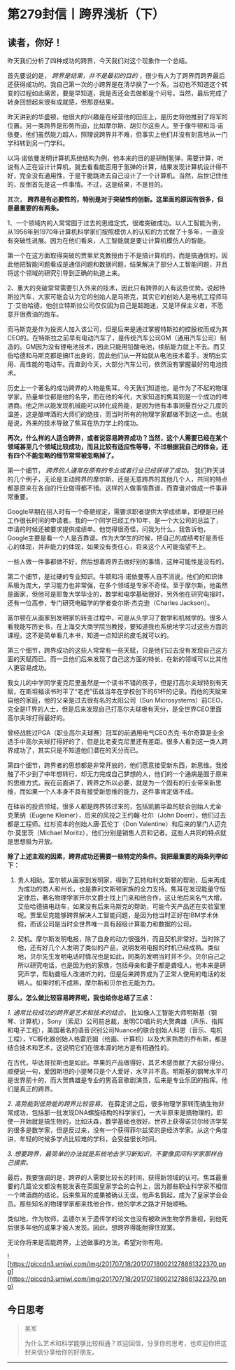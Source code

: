 # 第279封信丨跨界浅析（下）

## 读者，你好！

昨天我们分析了四种成功的跨界，今天我们对这个现象作一个总结。

首先要说的是， *跨界是结果，并不是最初的目的* ，很少有人为了跨界而跨界最后还获得成功的。我自己第一次的小跨界是在清华换了一个系，当初也不知道这个转变的过程如此痛苦，要是早知道，我是否还会去做都是个问号。当然，最后完成了转身回想起来很有成就感，但那是结果。

昨天讲到的华盛顿，他很大的兴趣是在经营他的田庄上，是历史将他推到了将军的位置。另一类跨界是形势所迫，比如摩尔斯、胡贝尔这些人。至于像牛顿和冯∙诺依曼，他们虽然能力超人，照理说跨界并不难，但事实上他们并没有刻意地从一门学科转到另一门学科。

以冯∙诺依曼发明计算机系统结构为例，他本来的目的是研制氢弹，需要计算，听说有人正在设计计算机，就去看看能否用于氢弹的计算，结果发现计算机设计得不好，完全没有通用性，于是干脆跳进去自己设计了一个计算机。当然，后世记住他的，反倒首先是这一件事情。不过，这是结果，不是目的。

其次， **跨界是有必要性的，特别是对于突破性的创新。这里面的原因有很多，但是最重要的有两条。**

1、一个领域内的人常常囿于过去的思维定式，很难突破成功。以人工智能为例，从1956年到1970年计算机科学家们按照模仿人的认知的方式做了十多年，一直没有突破性进展。因为在他们看来，人工智能就是要让计算机模仿人的智能。

第一个在这方面取得突破的贾里尼克教授由于不是搞计算机的，而是搞通信的，因此他把智能问题看成是通信问题和数据问题，结果解决了部分人工智能问题，并且将这个领域的研究引导到正确的轨道上来。

2、重大的突破常常需要引入外来的技术，因此只有跨界的人有这些优势。说起特斯拉汽车，大家可能会认为它的创始人是马斯克，其实它的创始人是电机工程师马丁·艾伯哈德，他创立特斯拉公司仅仅因为自己是超跑迷，又是环保主义者，不愿意开很费油的跑车。

而马斯克是作为投资人加入该公司，但是后来是通过掌握特斯拉的控股权而成为其CEO的。在特斯拉之前早有电动汽车了，是传统汽车公司GM（通用汽车公司）制造的。GM因为没有锂电池技术，因此只能用铅酸电池，续航能力就上不去。而艾伯哈德和马斯克都是搞IT出身的，因此他们从一开始就从电池技术着手，发明出实用、高性能的电动车。而直到今天，大部分汽车公司，依然没有掌握最好的电池技术。

历史上一个著名的成功跨界的人物是焦耳。今天我们知道他，是作为了不起的物理学家，热量单位都是他的名字，而在他的年代，大家知道的焦耳则是一个成功的啤酒商。他之所以能发现机械能可以转化成热能，是因为他有本事测量百分之几度的温差，这是酿啤酒的大师们的绝技，而当时所有的物理学家都做不到这一点。也就是说，外来的技术导致了焦耳在热力学上的成功。

 **再次，什么样的人适合跨界，或者说容易跨界成功？当然，这个人需要已经在某个领域甚至几个领域比较成功，而且比较有适应性等等，不过根据我自己的体会，还有四个不能忽略的细节常常被忽略掉了。**

第一个细节， *跨界的人通常在原有的专业或者行业已经获得了成功。* 我们昨天讲的几个例子，无论是主动跨界的摩尔斯，还是无意跨界的其他几个人，共同的特点都是原来在各自的行业做得都不错。这样的人做事情靠谱，而靠谱对做成一件事非常重要。

Google早期在招人时有一个奇葩规定，需要求职者提供大学成绩单，即便是已经工作很长时间的申请者。我的一个同学已经工作10年，是一个大公司的总监了，申请的时候还被要求提供成绩单。他觉得很奇怪，问我为什么，我告诉他，Google主要是看一个人是否靠谱。作为大学生的时候，把自己的成绩考好是责任心的体现，并非能力的体现，如果没有责任心，将来这个人可能指望不上。

一些人做一件事都做不好，然后想着跨界去做好别的事情，这种可能性是没有的。

第二个细节，是过硬的专业知识。牛顿和冯∙诺依曼等人自不消说，他们的知识体系极为庞大，学习能力也非常强，在多个领域是专家不奇怪。至于摩尔斯，他虽然是画家，但他可是耶鲁大学毕业的，数学和电学基础很好，另外他在研究电报时，还有一位高参，专门研究电磁学的学者查尔斯·杰克逊（Charles Jackson）。

富尔顿在从画家到发明家的转变过程中，可是从头学习了数学和机械学的。很多人看我能写历史书，在上海交大商学院当教授，要知道我也系统地学习过这些方面的课程。这不是简单看几本书，知道一点知识的皮毛就可以的。

第三个细节，跨界成功的这些人常常有一些天赋，只是他们过去没有发现自己这方面的天赋而已。而一旦他们后来发现了自己这方面的特长，在新的领域可以比其他人更容易成功。

我女儿的中学同学麦克尼里虽然是一个读书不错的孩子，但是打高尔夫球特别有天赋，在斯坦福读书时平了“老虎”伍兹当年在学校创下的61杆的记录。而他的天赋来自他的家庭，他的父亲是过去很有名的太阳公司（Sun Microsystems）前CEO，完全是IT界的人士，但是后来发现自己打高尔夫球极有天分，是全世界CEO里面高尔夫球打得最好的。

曾经战胜过PGA（职业高尔夫球赛）冠军的前通用电气CEO杰克·韦尔奇算是业余选手中高尔夫球打得好的了，但是比老麦克尼里还有差距。很多人看到这一类人跨界成功了，其实只是不知道他们潜在的天分而已。

第四个细节，跨界者的思想都是非常开放的，他们愿意接受新东西，新思维。我接触了不少到了中年想转行，却无力完成自己梦想的人，他们的一个通病是囿于原来的思维方式。我在前面讲了，跨界之所以必要，就是为一个固有的行业带来新思维，而如果一个人本身不具有接受新思维的能力，这件事肯定做不成。

在硅谷的投资领域，很多人都是跨界转过来的，包括凯鹏华盈的联合创始人尤金·克莱纳（Eugene Kleiner），后来的风投之王约翰·杜尔（John Doerr），他们过去都是工程师。红杉资本的创始人唐·瓦伦丁（Don Valentine）和后来的掌门人迈克尔·莫里茨（Michael Moritz），他们分别是销售人员和记者。这些人共同的特点就是思想极为开放。

 **除了上述主观的因素，跨界成功还需要一些特定的条件。我把最重要的两条列举如下：**

1. 贵人相助。富尔顿从画家到发明家，得到了瓦特和利文斯顿的帮助，后来再成为成功的商人和州长，也是靠利文斯顿家族的全力支持。焦耳在发现能量守恒定律后，著名物理学家开尔文爵士找上门来和他合作，这让他后来名气大增。艾伯哈德搞电动车，如果没有后来马斯克的帮助，可能今天产品还在实验室里呢。贾里尼克能够跨界解决人工智能问题，是因为他当时正好在IBM学术休假，而该公司是当时全世界唯一具有超级计算能力和数据的公司。

2. 契机。摩尔斯发明电报，除了自身的动力很强外，而且契机非常好。当时除了他，还有好几个人发明了类似的产品，说明发明电报的时机已经成熟。类似地，贝尔先生发明电话时情况也是如此，同类的发明当时并不少。贝尔自己之所以研究电话，也是因为他的家族，包括母亲和妻子都是聋哑人，他本来是研究声学，帮助聋哑人改进听力的，但是后来跨界成为了正常人使用的电话的发明人。如果时机不成熟，摩尔斯和贝尔也无能为力。

 **那么，怎么做比较容易跨界呢，我也给你总结了三点：**

 *1. 通常比较成功的跨界是艺术和技术的结合。* 比如像人工智能大师明斯基（钢琴、计算机），Sony（索尼）公司前总裁，发明CD唱片的大贺典雄（声乐、指挥和电子工程），美国著名的语音识别公司Nuance的联合创始人科恩（音乐、电机工程），YC孵化器创始人格雷厄姆（绘画、计算机）以及大家熟悉的乔布斯，都是结合技术和艺术，这说明它们在很本源的地方是有相通性的。

在古代，毕达哥拉斯也是如此。苹果的产品做得好，其艺术感贡献了大部分得分。顺便说一句，爱因斯坦的小提琴只是个人爱好，水平并不高。明斯基的钢琴水平可是世界前十的，而大贺典雄是专业的男高音歌剧演员，后来是专业乐团的指挥。他们是真正的跨界。

 *2. 高势能到低势能的跨界比较容易。* 在薛定谔之后，很多物理学家转而搞生物非常成功，包括那一批发现DNA螺旋结构的科学家们，一大半原来是搞物理的，即使一开始就是搞生物的，比如沃森，数学基础也很好。世界上获得诺贝尔经济学奖的很多是数学家，但是反过来，没有一个获得菲尔兹奖的是经济学家。从这个角度讲，年轻的时候多学点比较难的学科，会受益很长时间。

 *3. 想要跨界，最简单的办法就是系统地去学习新知识，不要像民间科学家那样自己摸索。*

最后，我要强调的是，跨界的人需要比较长的时间，获得新领域的认可。焦耳最重要的几篇论文都没有能发表在英国皇家学会的会刊上，因为那些职业科学家不相信一个啤酒商的结论。后来焦耳的成果被确认无误，他声名鹊起，成为了皇家学会会员。那些知名的物理学家都来找他合作，他的学术之路才开始顺畅。

类似地，作为牧师，孟德尔关于遗传学的论文也没有被欧洲生物学界重视，到他死后很多年他的成果才被人发现。因此，想跨界得能耐得住寂寞。

无论你将来是否能跨界，上述做事的方法，希望对你有用。

![https://piccdn3.umiwi.com/img/201707/18/201707180021278861322370.png](https://piccdn3.umiwi.com/img/201707/18/201707180021278861322370.png)

## 今日思考

> 吴军
> 
> 为什么艺术和科学能够比较相通？欢迎回信，分享你的思考，也欢迎你把这封来信分享给你的好朋友。

---
